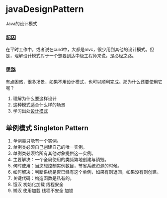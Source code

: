 # javaDesignPattern
Java的设计模式

### 起因
在平时工作中，或者说在curd中，大都是mvc，很少用到其他的设计模式。但是，理解设计模式对于一个想要到达中级工程师来说，是必经之路。
### 思路
有点困惑，很多场景，如果不用设计模式，也可以顺利完成。那为什么还要使用它呢？
1. 理解为什么要这样设计
2. 这种模式适合什么样的场景
3. 学习出处[设计模式](http://www.runoob.com/design-pattern/design-pattern-tutorial.html)

## 单例模式 Singleton Pattern
1. 单例类只能有一个实例。
2. 单例类必须自己创建自己的唯一实例。
3. 单例类必须给所有其他对象提供这一实例。
4. 主要解决：一个全局使用的类频繁地创建与销毁。
5. 何时使用：当您想控制实例数目，节省系统资源的时候。
6. 如何解决：判断系统是否已经有这个单例，如果有则返回，如果没有则创建。
7. 关键代码：构造函数是私有的。
8. 饿汉 初始化加载 线程安全
9. 懒汉 使用加载 线程不安全 加锁
